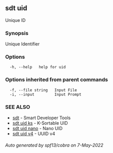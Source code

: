 ## sdt uid

Unique ID

### Synopsis

Unique Identifier

### Options

```
  -h, --help   help for uid
```

### Options inherited from parent commands

```
  -f, --file string   Input File
  -i, --input         Input Prompt
```

### SEE ALSO

* [sdt](sdt.md)	 - Smart Developer Tools
* [sdt uid ks](sdt_uid_ks.md)	 - K-Sortable UID
* [sdt uid nano](sdt_uid_nano.md)	 - Nano UID
* [sdt uid v4](sdt_uid_v4.md)	 - UUID v4

###### Auto generated by spf13/cobra on 7-May-2022
